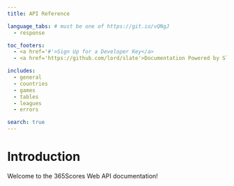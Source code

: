 ```yaml
---
title: API Reference

language_tabs: # must be one of https://git.io/vQNgJ
  - response

toc_footers:
  - <a href='#'>Sign Up for a Developer Key</a>
  - <a href='https://github.com/lord/slate'>Documentation Powered by Slate</a>

includes:
  - general
  - countries
  - games
  - tables
  - leagues
  - errors

search: true
---
```


# Introduction

Welcome to the 365Scores Web API documentation! 




